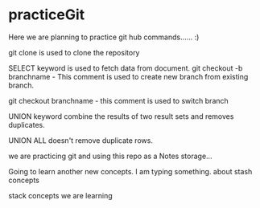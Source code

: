# practiceGit

Here we are planning to practice git hub commands...... :)

git clone is used to clone the repository

SELECT keyword is used to fetch data from document.
git checkout -b branchname - This comment is used to create new branch from existing branch.

git checkout branchname - this comment is used to switch branch 

UNION keyword combine the results of two result sets and removes duplicates.

UNION ALL doesn't remove duplicate rows.


we are practicing git and using this repo as a Notes storage...

Going to learn another new concepts. I am typing something. about stash concepts

stack concepts we are learning
